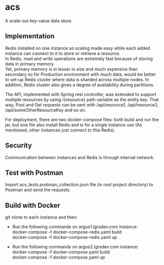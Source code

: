 # acs
A scale-out key-value data store.

Implementation
---------------
Redis installed on one instance so scaling made easy while each added instance can connect to it to store or retrieve a resource.<br>
In Redis, read and write operations are extremely fast because of storing data in primary memory.<br>
Yet, primary memory is in lesser in size and much expensive than secondary so for Production environment with much data, would be better to set-up Redis cluster where data is sharded across multiple nodes.
In addition, Redis cluster also gives a degree of availability during partitions.<br>

The API, implemented with Spring rest controller, was extended to support multiple resources by using /{resource} path variable as the entity key. That way, Post and Get requests can be sent with /api/resource1, /api/resource2, /api/someOtherResourceKey and so on.<br>

For deployment, there are two docker-compose files: both build and run the jar, but one file also install Redis and is for a single instance use (As mentioned, other instances just connect to this Redis).<br>

Security
---------
Communication between instances and Redis is through internal network.

Test with Postman
------------------
Import acs_tests.postman_collection.json file (in root project directory) to Postman and send the requests.

Build with Docker
------------------------
git clone to each instance and then:

* Run the following commands on argus1.lgrsdev.com instance:<br>
docker-compose -f docker-compose-redis.yaml build<br>
docker-compose -f docker-compose-redis.yaml up

* Run the following commands on argus2.lgrsdev.com instance:<br>
docker-compose -f docker-compose.yaml build<br>
docker-compose -f docker-compose.yaml up
